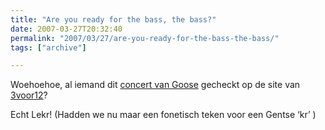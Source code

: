 ```yaml
---
title: "Are you ready for the bass, the bass?"
date: 2007-03-27T20:32:40
permalink: "2007/03/27/are-you-ready-for-the-bass-the-bass/"
tags: ["archive"]

---
```

Woehoehoe, al iemand dit [concert van Goose](http://3voor12.vpro.nl/speler/ondemand/32678402 "http://3voor12.vpro.nl/speler/ondemand/32678402") gecheckt op de site van [3voor12](http://3voor12.vpro.nl/index.jsp "http://3voor12.vpro.nl/index.jsp")?

Echt Lekr! (Hadden we nu maar een fonetisch teken voor een Gentse ‘kr’ )
